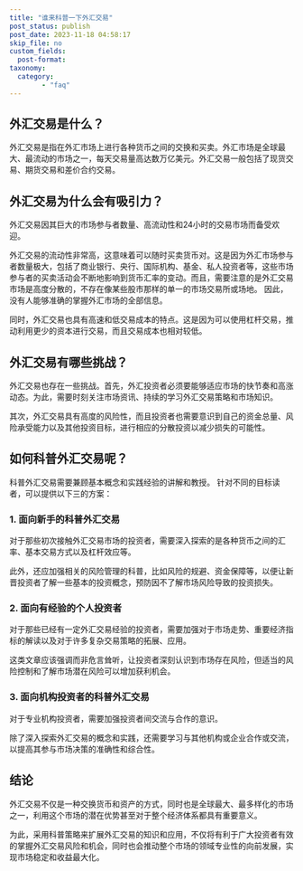 ```yaml
---
title: "谁来科普一下外汇交易"
post_status: publish
post_date: 2023-11-18 04:58:17
skip_file: no
custom_fields: 
  post-format: 
taxonomy:
  category:
        - "faq"
---
```


## 外汇交易是什么？

外汇交易是指在外汇市场上进行各种货币之间的交换和买卖。外汇市场是全球最大、最流动的市场之一，每天交易量高达数万亿美元。外汇交易一般包括了现货交易、期货交易和差价合约交易。

## 外汇交易为什么会有吸引力？

外汇交易因其巨大的市场参与者数量、高流动性和24小时的交易市场而备受欢迎。

外汇交易的流动性非常高，这意味着可以随时买卖货币对。这是因为外汇市场参与者数量极大，包括了商业银行、央行、国际机构、基金、私人投资者等，这些市场参与者的买卖活动会不断地影响到货币汇率的变动。而且，需要注意的是外汇交易市场是高度分散的，不存在像某些股市那样的单一的市场交易所或场地。 因此，没有人能够准确的掌握外汇市场的全部信息。

同时，外汇交易也具有高速和低交易成本的特点。这是因为可以使用杠杆交易，推动利用更少的资本进行交易，而且交易成本也相对较低。

## 外汇交易有哪些挑战？

外汇交易也存在一些挑战。首先，外汇投资者必须要能够适应市场的快节奏和高涨动态。为此，需要时刻关注市场资讯、持续的学习外汇交易策略和市场知识。

其次，外汇交易具有高度的风险性，而且投资者也需要意识到自己的资金总量、风险承受能力以及其他投资目标，进行相应的分散投资以减少损失的可能性。

## 如何科普外汇交易呢？

科普外汇交易需要兼顾基本概念和实践经验的讲解和教授。 针对不同的目标读者，可以提供以下三的方案：

### 1. 面向新手的科普外汇交易

对于那些初次接触外汇交易市场的投资者，需要深入探索的是各种货币之间的汇率、基本交易方式以及杠杆效应等。

此外，还应加强相关的风险管理的科普，比如风险的规避、资金保障等，以便让新晋投资者了解一些基本的投资概念，预防因不了解市场风险导致的投资损失。

### 2. 面向有经验的个人投资者

对于那些已经有一定外汇交易经验的投资者，需要加强对于市场走势、重要经济指标的解读以及对于许多复杂交易策略的拓展、应用。

这类文章应该强调而非危言耸听，让投资者深刻认识到市场存在风险，但适当的风险控制和了解市场潜在风险可以增加获利机会。

### 3. 面向机构投资者的科普外汇交易

对于专业机构投资者，需要加强投资者间交流与合作的意识。

除了深入探索外汇交易的概念和实践，还需要学习与其他机构或企业合作或交流，以提高其参与市场决策的准确性和综合性。

## 结论

外汇交易不仅是一种交换货币和资产的方式，同时也是全球最大、最多样化的市场之一，利用这个市场的潜在优势甚至对于整个经济体系都具有重要意义。

为此，采用科普策略来扩展外汇交易的知识和应用，不仅将有利于广大投资者有效的掌握外汇交易风险和机会，同时也会推动整个市场的领域专业性的向前发展，实现市场稳定和收益最大化。
